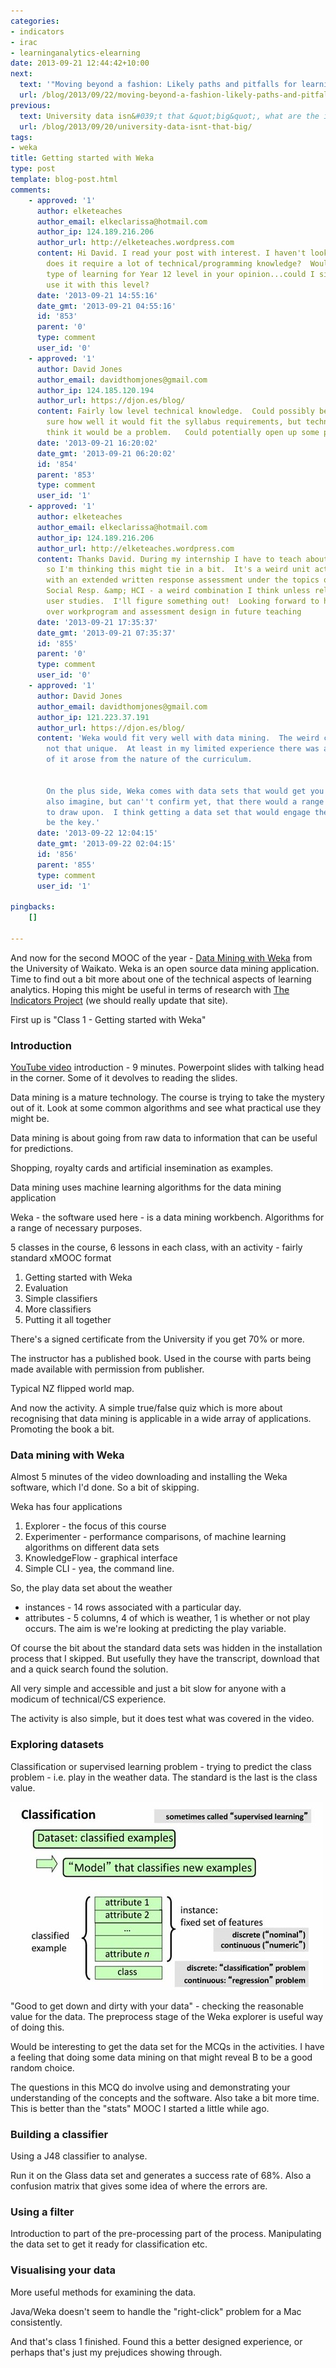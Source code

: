 ```yaml
---
categories:
- indicators
- irac
- learninganalytics-elearning
date: 2013-09-21 12:44:42+10:00
next:
  text: '"Moving beyond a fashion: Likely paths and pitfalls for learning analytics"'
  url: /blog/2013/09/22/moving-beyond-a-fashion-likely-paths-and-pitfalls-for-learning-analytics-3/
previous:
  text: University data isn&#039;t that &quot;big&quot;, what are the implications?
  url: /blog/2013/09/20/university-data-isnt-that-big/
tags:
- weka
title: Getting started with Weka
type: post
template: blog-post.html
comments:
    - approved: '1'
      author: elketeaches
      author_email: elkeclarissa@hotmail.com
      author_ip: 124.189.216.206
      author_url: http://elketeaches.wordpress.com
      content: Hi David. I read your post with interest. I haven't looked at Weka yet,
        does it require a lot of technical/programming knowledge?  Would it be a suitable
        type of learning for Year 12 level in your opinion...could I simplify it and still
        use it with this level?
      date: '2013-09-21 14:55:16'
      date_gmt: '2013-09-21 04:55:16'
      id: '853'
      parent: '0'
      type: comment
      user_id: '0'
    - approved: '1'
      author: David Jones
      author_email: davidthomjones@gmail.com
      author_ip: 124.185.120.194
      author_url: https://djon.es/blog/
      content: Fairly low level technical knowledge.  Could possibly be used in Year 12.  Not
        sure how well it would fit the syllabus requirements, but technically I don't
        think it would be a problem.   Could potentially open up some possibilities.
      date: '2013-09-21 16:20:02'
      date_gmt: '2013-09-21 06:20:02'
      id: '854'
      parent: '853'
      type: comment
      user_id: '1'
    - approved: '1'
      author: elketeaches
      author_email: elkeclarissa@hotmail.com
      author_ip: 124.189.216.206
      author_url: http://elketeaches.wordpress.com
      content: Thanks David. During my internship I have to teach about "Data-mining",
        so I'm thinking this might tie in a bit.  It's a weird unit actually, only 4 weeks
        with an extended written response assessment under the topics of Ethics &amp;
        Social Resp. &amp; HCI - a weird combination I think unless related to HCI online
        user studies.  I'll figure something out!  Looking forward to having some ownership
        over workprogram and assessment design in future teaching
      date: '2013-09-21 17:35:37'
      date_gmt: '2013-09-21 07:35:37'
      id: '855'
      parent: '0'
      type: comment
      user_id: '0'
    - approved: '1'
      author: David Jones
      author_email: davidthomjones@gmail.com
      author_ip: 121.223.37.191
      author_url: https://djon.es/blog/
      content: 'Weka would fit very well with data mining.  The weird combination is probably
        not that unique.  At least in my limited experience there was a bit of that weirdness.  Some
        of it arose from the nature of the curriculum.
    
    
        On the plus side, Weka comes with data sets that would get you started quite easily.  I''d
        also imagine, but can''t confirm yet, that there would a range of data sets around
        to draw upon.  I think getting a data set that would engage the students would
        be the key.'
      date: '2013-09-22 12:04:15'
      date_gmt: '2013-09-22 02:04:15'
      id: '856'
      parent: '855'
      type: comment
      user_id: '1'
    
pingbacks:
    []
    
---
```

And now for the second MOOC of the year - [Data Mining with Weka](https://weka.waikato.ac.nz/dataminingwithweka/course) from the University of Waikato. Weka is an open source data mining application. Time to find out a bit more about one of the technical aspects of learning analytics. Hoping this might be useful in terms of research with [The Indicators Project](http://indicatorsproject.wordpress.com/) (we should really update that site).

First up is "Class 1 - Getting started with Weka"

### Introduction

[YouTube video](https://www.youtube.com/watch?v=Exe4Dc8FmiM#t=21) introduction - 9 minutes. Powerpoint slides with talking head in the corner. Some of it devolves to reading the slides.

Data mining is a mature technology. The course is trying to take the mystery out of it. Look at some common algorithms and see what practical use they might be.

Data mining is about going from raw data to information that can be useful for predictions.

Shopping, royalty cards and artificial insemination as examples.

Data mining uses machine learning algorithms for the data mining application

Weka - the software used here - is a data mining workbench. Algorithms for a range of necessary purposes.

5 classes in the course, 6 lessons in each class, with an activity - fairly standard xMOOC format

1. Getting started with Weka
2. Evaluation
3. Simple classifiers
4. More classifiers
5. Putting it all together

There's a signed certificate from the University if you get 70% or more.

The instructor has a published book. Used in the course with parts being made available with permission from publisher.

Typical NZ flipped world map.

And now the activity. A simple true/false quiz which is more about recognising that data mining is applicable in a wide array of applications. Promoting the book a bit.

### Data mining with Weka

Almost 5 minutes of the video downloading and installing the Weka software, which I'd done. So a bit of skipping.

Weka has four applications

1. Explorer - the focus of this course
2. Experimenter - performance comparisons, of machine learning algorithms on different data sets
3. KnowledgeFlow - graphical interface
4. Simple CLI - yea, the command line.

So, the play data set about the weather

- instances - 14 rows associated with a particular day.
- attributes - 5 columns, 4 of which is weather, 1 is whether or not play occurs. The aim is we're looking at predicting the play variable.

Of course the bit about the standard data sets was hidden in the installation process that I skipped. But usefully they have the transcript, download that and a quick search found the solution.

All very simple and accessible and just a bit slow for anyone with a modicum of technical/CS experience.

The activity is also simple, but it does test what was covered in the video.

### Exploring datasets

Classification or supervised learning problem - trying to predict the class problem - i.e. play in the weather data. The standard is the last is the class value.

[![Classification problem](images/9846028106_66f17e0ed5.jpg)](http://www.flickr.com/photos/david_jones/9846028106/ "Classification problem by David T Jones, on Flickr")

"Good to get down and dirty with your data" - checking the reasonable value for the data. The preprocess stage of the Weka explorer is useful way of doing this.

Would be interesting to get the data set for the MCQs in the activities. I have a feeling that doing some data mining on that might reveal B to be a good random choice.

The questions in this MCQ do involve using and demonstrating your understanding of the concepts and the software. Also take a bit more time. This is better than the "stats" MOOC I started a little while ago.

### Building a classifier

Using a J48 classifier to analyse.

Run it on the Glass data set and generates a success rate of 68%. Also a confusion matrix that gives some idea of where the errors are.

### Using a filter

Introduction to part of the pre-processing part of the process. Manipulating the data set to get it ready for classification etc.

### Visualising your data

More useful methods for examining the data.

Java/Weka doesn't seem to handle the "right-click" problem for a Mac consistently.

And that's class 1 finished. Found this a better designed experience, or perhaps that's just my prejudices showing through.